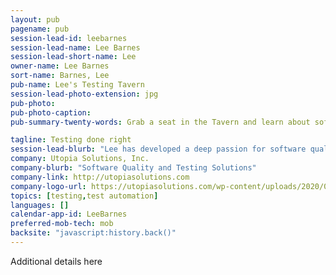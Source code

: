 ```yaml
---
layout: pub
pagename: pub
session-lead-id: leebarnes
session-lead-name: Lee Barnes
session-lead-short-name: Lee
owner-name: Lee Barnes
sort-name: Barnes, Lee
pub-name: Lee's Testing Tavern
session-lead-photo-extension: jpg
pub-photo: 
pub-photo-caption: 
pub-summary-twenty-words: Grab a seat in the Tavern and learn about software testing, test automation and performance testing

tagline: Testing done right
session-lead-blurb: "Lee has developed a deep passion for software quality and testing and has spent over 25 years helping organizations of all sizes incorporate effective and efficient testing practices into their software development efforts.  Much of that time was spent helping organizations realize the value promised by test automation and performance testing.  Recently, Lee’s focus has been on bring quality and testing practices to DevOps teams.  He speaks regularly at software development and testing conferences and was recently selected to be a lecturer at Caltech."
company: Utopia Solutions, Inc.
company-blurb: "Software Quality and Testing Solutions"
company-link: http://utopiasolutions.com
company-logo-url: https://utopiasolutions.com/wp-content/uploads/2020/07/Utopia-2c-logo.jpg
topics: [testing,test automation]
languages: []
calendar-app-id: LeeBarnes
preferred-mob-tech: mob
backsite: "javascript:history.back()"
---
```

Additional details here

